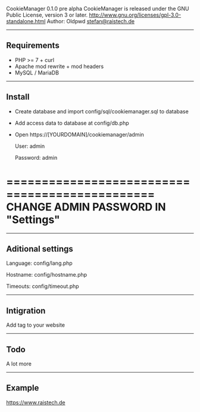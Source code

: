 CookieManager 0.1.0 pre alpha
CookieManager is released under the GNU Public License, version 3 or later.
http://www.gnu.org/licenses/gpl-3.0-standalone.html
Author: Oldpwd <stefan@raistech.de>


-----------------------------------
Requirements
-----------------------------------
 - PHP >= 7 + curl
 - Apache mod rewrite + mod headers
 - MySQL / MariaDB


-----------------------------------
Install
-----------------------------------
 - Create database and import config/sql/cookiemanager.sql to database
 
 - Add access data to database at config/db.php
 
 - Open https://[YOURDOMAIN]/cookiemanager/admin
 
   User: admin
   
   Password: admin


    
===============================================
CHANGE ADMIN PASSWORD IN "Settings"
===============================================


-----------------------------------
Aditional settings
-----------------------------------
Language: config/lang.php

Hostname: config/hostname.php

Timeouts: config/timeout.php

-----------------------------------
Intigration
-----------------------------------
Add tag to your website

-----------------------------------
Todo
-----------------------------------
A lot more

-----------------------------------
Example
-----------------------------------
https://www.raistech.de

